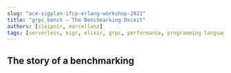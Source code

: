 ```yaml
---
slug: "acm-sigplan-ifcp-erlang-workshop-2021"
title: "grpc_bench – The Benchmarking Deceit"
authors: [sleipnir, marcellanz]
tags: [serverless, eigr, elixir, grpc, performance, programming languages]
---
```


## The story of a benchmarking

